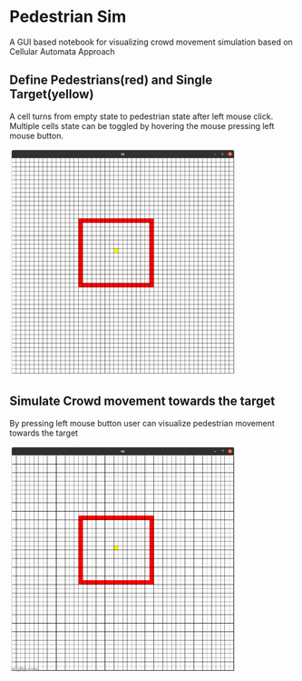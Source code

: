 # Pedestrian Sim
A GUI based notebook for visualizing crowd movement simulation based on Cellular Automata Approach

## Define Pedestrians(red) and Single Target(yellow) 
A cell turns from empty state to pedestrian state after left mouse click. Multiple cells state can be toggled by hovering the mouse pressing left mouse button.

<img src="images/Screenshot from 2022-09-30 04-14-26.png" height=400 width=400>

## Simulate Crowd movement towards the target 
By pressing left mouse button user can visualize pedestrian movement towards the target 

<img src="images/6v7inr.gif" height="400" width="400" />
